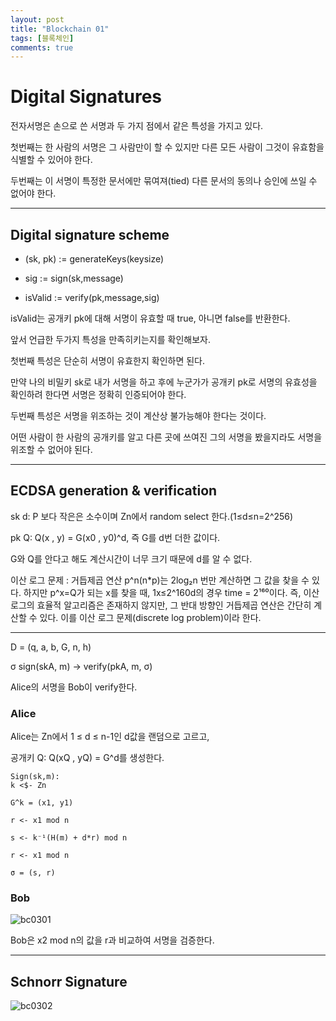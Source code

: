 ```yaml
---
layout: post
title: "Blockchain 01"
tags: [블록체인]
comments: true
---
```


# Digital Signatures

전자서명은 손으로 쓴 서명과 두 가지 점에서 같은 특성을 가지고 있다.

첫번째는 한 사람의 서명은 그 사람만이 할 수 있지만 다른 모든 사람이 그것이 유효함을 식별할 수 있어야 한다.

두번째는 이 서명이 특정한 문서에만 묶여져(tied) 다른 문서의 동의나 승인에 쓰일 수 없어야 한다.

-----------------------------------------------------


## Digital signature scheme

* (sk, pk) := generateKeys(keysize)

* sig := sign(sk,message)

* isValid := verify(pk,message,sig)

isValid는 공개키 pk에 대해 서명이 유효할 때 true, 아니면 false를 반환한다.

앞서 언급한 두가지 특성을 만족히키는지를 확인해보자.

첫번째 특성은 단순히 서명이 유효한지 확인하면 된다. 

만약 나의 비밀키 sk로 내가 서명을 하고 후에 누군가가 공개키 pk로 서명의 유효성을 확인하려 한다면 서명은 정확히 인증되어야 한다.

두번째 특성은 서명을 위조하는 것이 계산상 불가능해야 한다는 것이다.

어떤 사람이 한 사람의 공개키를 알고 다른 곳에 쓰여진 그의 서명을 봤을지라도 서명을 위조할 수 없어야 된다.

-----------------------------------------------------------

## ECDSA generation & verification

sk d: P 보다 작은은 소수이며 Zn에서 random select 한다.(1≤d≤n=2^256)

pk Q: Q(x , y) = G(x0 , y0)^d, 즉 G를 d번 더한 값이다.

G와 Q를 안다고 해도 계산시간이 너무 크기 때문에 d를 알 수 없다.

이산 로그 문제
: 거듭제곱 연산 p^n(n*p)는 2log₂n 번만 계산하면 그 값을 찾을 수 있다. 
하지만 p^x=Q가 되는 x를 찾을 때, 1x≤2^160d의 경우 time = 2¹⁶⁰이다.
즉, 이산 로그의 효율적 알고리즘은 존재하지 않지만, 그 반대 방향인 거듭제곱 연산은 간단히 계산할 수 있다.
이를 이산 로그 문제(discrete log problem)이라 한다.

-----------------------------------------------------------------

D = (q, a, b, G, n, h)

σ sign(skA, m) -> verify(pkA, m, σ)

Alice의 서명을 Bob이 verify한다.

### Alice

Alice는 Zn에서 1 ≤ d ≤ n-1인 d값을 랜덤으로 고르고, 

공개키 Q: Q(xQ , yQ) = G^d를 생성한다.

```
Sign(sk,m): 
k <$- Zn 

G^k = (x1, y1)

r <- x1 mod n

s <- k⁻¹(H(m) + d*r) mod n

r <- x1 mod n

σ = (s, r)
```

### Bob

![bc0301](https://user-images.githubusercontent.com/26412908/65387088-8ea05200-dd7e-11e9-9ac9-564a2ca6ae65.jpg)

Bob은 x2 mod n의 값을 r과 비교하여 서명을 검증한다.


-------------------------------------------------


## Schnorr Signature

![bc0302](https://user-images.githubusercontent.com/26412908/65387585-b47c2580-dd83-11e9-8656-e726b2965df8.jpg)

